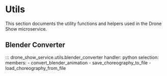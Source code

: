 # Utils

This section documents the utility functions and helpers used in the Drone Show microservice.

## Blender Converter

::: drone_show_service.utils.blender_converter
    handler: python
    selection:
      members:
        - convert_blender_animation
        - save_choreography_to_file
        - load_choreography_from_file

